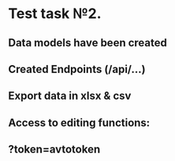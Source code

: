 # Test task №2.
## Data models have been created
## Created Endpoints (/api/...)
## Export data in xlsx & csv
## Access to editing functions:
## ?token=avtotoken
